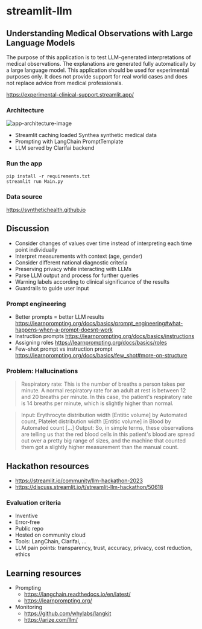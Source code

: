 # streamlit-llm

## Understanding Medical Observations with Large Language Models

The purpose of this application is to test LLM-generated interpretations of medical observations. 
The explanations are generated fully automatically by a large language model. 
This application should be used for experimental purposes only. 
It does not provide support for real world cases and does not replace advice from medical professionals.

https://experimental-clinical-support.streamlit.app/

### Architecture

![app-architecture-image](https://github.com/bsenst/streamlit-llm/assets/8211411/d5bc2063-b5fb-43ad-9220-8c5d16954024)

* Streamlit caching loaded Synthea synthetic medical data
* Prompting with LangChain PromptTemplate
* LLM served by Clarifai backend

### Run the app

```
pip install -r requirements.txt
streamlit run Main.py
```

### Data source

https://synthetichealth.github.io

## Discussion

* Consider changes of values over time instead of interpreting each time point individually
* Interpret measurements with context (age, gender)
* Consider different national diagnostic criteria
* Preserving privacy while interacting with LLMs
* Parse LLM output and process for further queries
* Warning labels according to clinical significance of the results
* Guardrails to guide user input

### Prompt engineering

* Better prompts = better LLM results https://learnprompting.org/docs/basics/prompt_engineering#what-happens-when-a-prompt-doesnt-work
* Instruction prompts https://learnprompting.org/docs/basics/instructions
* Assigning roles https://learnprompting.org/docs/basics/roles
* Few-shot prompt vs instruction prompt https://learnprompting.org/docs/basics/few_shot#more-on-structure

### Problem: Hallucinations

> Respiratory rate: This is the number of breaths a person takes per minute. A normal respiratory rate for an adult at rest is between 12 and 20 breaths per minute. In this case, the patient's respiratory rate is 14 breaths per minute, which is slightly higher than normal.

> Input: Erythrocyte distribution width [Entitic volume] by Automated count, Platelet distribution width [Entitic volume] in Blood by Automated count
> [...]
> Output: So, in simple terms, these observations are telling us that the red blood cells in this patient's blood are spread out over a pretty big range of sizes, and the machine that counted them got a slightly higher measurement than the manual count.

## Hackathon resources

* https://streamlit.io/community/llm-hackathon-2023
* https://discuss.streamlit.io/t/streamlit-llm-hackathon/50618

### Evaluation criteria

* Inventive
* Error-free
* Public repo
* Hosted on community cloud
* Tools: LangChain, Clarifai, ...
* LLM pain points: transparency, trust, accuracy, privacy, cost reduction, ethics

## Learning resources

* Prompting
    * https://langchain.readthedocs.io/en/latest/
    * https://learnprompting.org/
* Monitoring
    * https://github.com/whylabs/langkit
    * https://arize.com/llm/
